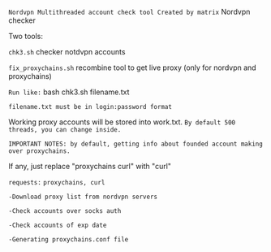 `Nordvpn Multithreaded account check tool Created by matrix`
Nordvpn checker

Two tools:

`chk3.sh`  checker notdvpn accounts

`fix_proxychains.sh` recombine tool to get live proxy (only for nordvpn and proxychains)


`Run like:` bash chk3.sh filename.txt 

`filename.txt must be in login:password format`

Working proxy accounts will be stored into work.txt. 
`By default 500 threads, you can change inside.`

`IMPORTANT NOTES: by default, getting info about founded account making over proxychains.`

If any, just replace "proxychains curl" with "curl"


`requests:`
`proxychains, curl`



`-Download proxy list from nordvpn servers`

`-Check accounts over socks auth`

`-Check accounts of exp date`

`-Generating proxychains.conf file`

